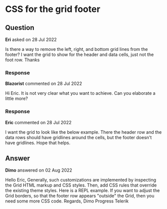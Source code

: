 # CSS for the grid footer

## Question

**Eri** asked on 28 Jul 2022

Is there a way to remove the left, right, and bottom grid lines from the footer? I want the grid to show for the header and data cells, just not the foot row. Thanks

### Response

**Blazorist** commented on 28 Jul 2022

Hi Eric. It is not very clear what you want to achieve. Can you elaborate a little more?

### Response

**Eric** commented on 28 Jul 2022

I want the grid to look like the below example. There the header row and the data rows should have gridlines around the cells, but the footer doesn't have gridlines. Hope that helps.

## Answer

**Dimo** answered on 02 Aug 2022

Hello Eric, Generally, such customizations are implemented by inspecting the Grid HTML markup and CSS styles. Then, add CSS rules that override the existing theme styles. Here is a REPL example. If you want to adjust the Grid borders, so that the footer row appears "outside" the Grid, then you need some more CSS code. Regards, Dimo Progress Telerik

